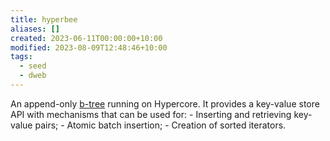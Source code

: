 ```yaml
---
title: hyperbee
aliases: []
created: 2023-06-11T00:00:00+10:00
modified: 2023-08-09T12:48:46+10:00
tags:
  - seed
  - dweb
---
```


An append-only [b-tree](b-tree.md) running on Hypercore. It provides a key-value store API with mechanisms that can be used for:
	- Inserting and retrieving key-value pairs;
	- Atomic batch insertion;
	- Creation of sorted iterators.